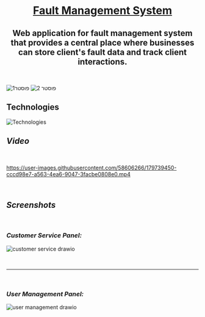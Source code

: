 
<h1 align="center" style="border-bottom: none; text-decoration: underline;">Fault Management System</h1>
<h2 align="center" style="border-bottom: none">Web application for fault management system that provides a central place where businesses can store client's fault data and track client interactions.</h2>

</br>

![פוסטר1](https://user-images.githubusercontent.com/58606266/179733075-f347d615-8b5a-4ddf-a8da-bfb2c02e9ad1.PNG)
![פוסטר 2](https://user-images.githubusercontent.com/58606266/179733211-cbfcb413-2774-4fe1-9381-a4448343a86f.PNG)

## Technologies
![Technologies](https://user-images.githubusercontent.com/57983441/189459908-edef8014-5401-4c07-ad15-3317b9348c56.png)

## ***Video***

</br>

https://user-images.githubusercontent.com/58606266/179739450-cccd98e7-a563-4ea6-9047-3facbe0808e0.mp4


</br>

## ***Screenshots***

</br>

### ***Customer Service Panel:***
![customer service drawio](https://user-images.githubusercontent.com/58606266/178726590-e7029fc2-04b9-43ad-b9d5-f8f4b069231e.png)

</br>

---

</br>

### ***User Management Panel:***
![user management drawio](https://user-images.githubusercontent.com/58606266/179734172-d9ca3820-440a-4482-a8f5-0f8bb3a0a501.png)
